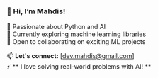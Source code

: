 ### 👋 Hi, I’m Mahdis!
🔹 Passionate about Python and AI  
🔹 Currently exploring machine learning libraries  
🔹 Open to collaborating on exciting ML projects  

📫 **Let's connect:** [dev.mahdis@gmail.com]  
⚡ ** I love solving real-world problems with AI! ** 

<!---
mahdis-2003/mahdis-2003 is a ✨ special ✨ repository because its `README.md` (this file) appears on your GitHub profile.
You can click the Preview link to take a look at your changes.
--->
